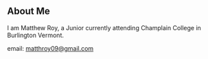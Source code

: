## About Me

I am Matthew Roy, a Junior currently attending Champlain College in Burlington Vermont.

email: matthroy09@gmail.com
